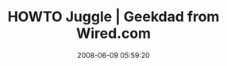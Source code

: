 ---
date: 2008-06-09 05:59:20
link:
  source: delicious
  source_url: https://del.icio.us/roytang
  text: HOWTO Juggle | Geekdad from Wired.com
  url: http://blog.wired.com/geekdad/2008/06/howto-juggle.html
slug: howto-juggle-geekdad-from-wired-com
source: delicious
tags:
- howto
title: HOWTO Juggle | Geekdad from Wired.com
---